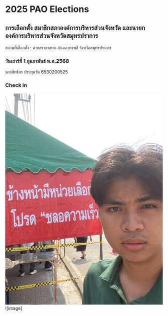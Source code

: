 # 2025 PAO Elections

## การเลือกตั้ง สมาชิกสภาองค์การบริหารส่วนจังหวัด และนายกองค์การบริหารส่วนจังหวัดสมุทรปราการ
สถานที่เลือกตั้ง : ตำบลราชาเทวะ อำเภอบางพลี จังหวัดสมุทรปราการ
### วันเสาร์ที่ 1 กุมภาพันธ์ พ.ศ.2568

นายสิทธิกร ประทุมวัน 6530200525

### Check in
![image](file/S__7176203.jpg)
![image]
